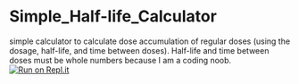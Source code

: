 # Simple_Half-life_Calculator
simple calculator to calculate dose accumulation of regular doses (using the dosage, half-life, and time between doses). Half-life and time between doses must be whole numbers because I am a coding noob. 
[![Run on Repl.it](https://repl.it/badge/github/Big-and-Strong-Fetus/Simple_Half-life_Calculator)](https://repl.it/github/Big-and-Strong-Fetus/Simple_Half-life_Calculator)

